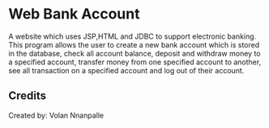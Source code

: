 # Web Bank Account
A website which uses JSP,HTML and JDBC to support electronic banking. 
This program allows the user to create a new bank account which is stored
in the database, check all account balance, deposit and withdraw money to a 
specified account, transfer money from one specified account to another, 
see all transaction on a specified account and log out of their account.
## Credits 
Created by: Volan Nnanpalle
